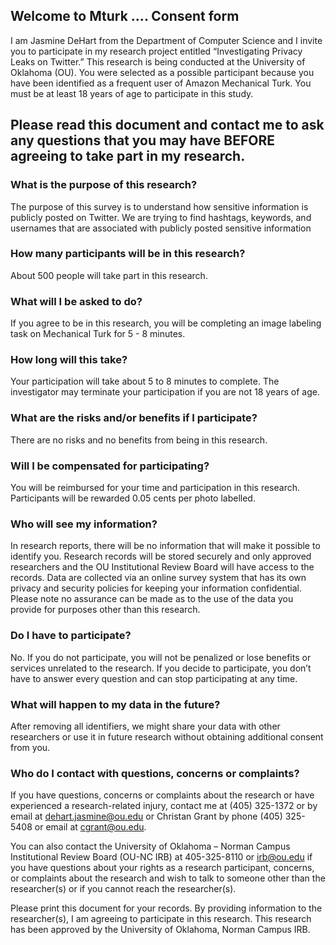 ## Welcome to Mturk .... Consent form

I am Jasmine DeHart from the Department of Computer Science and I invite you to participate in my research project entitled “Investigating Privacy Leaks on Twitter.” This research is being conducted at the University of Oklahoma (OU). You were selected as a possible participant because you have been identified as a frequent user of Amazon Mechanical Turk. You must be at least 18 years of age to participate in this study.

## Please read this document and contact me to ask any questions that you may have BEFORE agreeing to take part in my research.

### What is the purpose of this research? 
The purpose of this survey is to understand how sensitive information is publicly posted on Twitter. We are trying to find hashtags, keywords, and usernames that are associated with publicly posted sensitive information

### How many participants will be in this research?
About 500 people will take part in this research.

### What will I be asked to do?
 If you agree to be in this research, you will be completing an image labeling task on Mechanical Turk for 5 - 8 minutes.
 
### How long will this take?
Your participation will take about 5 to 8 minutes to complete. The investigator may terminate your participation if you are not 18 years of age.

### What are the risks and/or benefits if I participate? 
There are no risks and no benefits from being in this research.

### Will I be compensated for participating?
You will be reimbursed for your time and participation in this research. Participants will be rewarded 0.05 cents per photo labelled.

### Who will see my information?
In research reports, there will be no information that will make it possible to identify you. Research records will be stored securely and only approved researchers and the OU Institutional Review Board will have access to the records. Data are collected via an online survey system that has its own privacy and security policies for keeping your information confidential. Please note no assurance can be made as to the use of the data you provide for purposes other than this research.

### Do I have to participate?
No. If you do not participate, you will not be penalized or lose benefits or services unrelated to the research. If you decide to participate, you don’t have to answer every question and can stop participating at any time.

### What will happen to my data in the future?
After removing all identifiers, we might share your data with other researchers or use it in future research without obtaining additional consent from you.

### Who do I contact with questions, concerns or complaints? 
If you have questions, concerns or complaints about the research or have experienced a research-related injury, contact me at (405) 325-1372 or by email at dehart.jasmine@ou.edu or Christan Grant by phone (405) 325-5408 or email at cgrant@ou.edu.

You can also contact the University of Oklahoma – Norman Campus Institutional Review Board (OU-NC IRB) at 405-325-8110 or irb@ou.edu if you have questions about your rights as a research participant, concerns, or complaints about the research and wish to talk to someone other than the researcher(s) or if you cannot reach the researcher(s).

Please print this document for your records. By providing information to the researcher(s), I am agreeing to participate in this research. This research has been approved by the University of Oklahoma, Norman Campus IRB.
